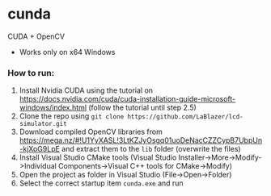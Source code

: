 # cunda
CUDA + OpenCV  
* Works only on x64 Windows

### How to run:
1. Install Nvidia CUDA using the tutorial on https://docs.nvidia.com/cuda/cuda-installation-guide-microsoft-windows/index.html (follow the tutorial until step 2.5)
2. Clone the repo using `git clone https://github.com/LaBlazer/lcd-simulator.git`
3. Download compiled OpenCV libraries from https://mega.nz/#!U1YyXASL!3LtKZJyOsgq01uoDeNacCZZCypB7UbpUn-kjXoG9LpE and extract them to the `lib` folder (overwrite the files)
4. Install Visual Studio CMake tools (Visual Studio Installer->More->Modify->Individual Components->Visual C++ tools for CMake->Modify)
5. Open the project as folder in Visual Studio (File->Open->Folder)
6. Select the correct startup item `cunda.exe` and run
